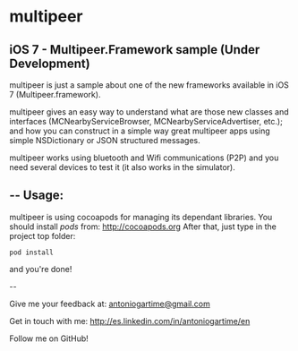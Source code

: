 multipeer
=========

iOS 7 - Multipeer.Framework sample
(Under Development)
--

multipeer is just a sample about one of the new frameworks available in iOS 7 (Multipeer.framework).

multipeer gives an easy way to understand what are those new classes and interfaces (MCNearbyServiceBrowser, MCNearbyServiceAdvertiser, etc.); and how you can construct in a simple way great multipeer apps using simple NSDictionary or JSON structured messages.

multipeer works using bluetooth and Wifi communications (P2P) and you need several devices to test it (it also works in the simulator).

--
Usage:
------

multipeer is using cocoapods for managing its dependant libraries. You should install *pods* from: http://cocoapods.org
After that, just type in the project top folder:

    pod install

and you're done!

--

Give me your feedback at: antoniogartime@gmail.com

Get in touch with me: http://es.linkedin.com/in/antoniogartime/en

Follow me on GitHub!

